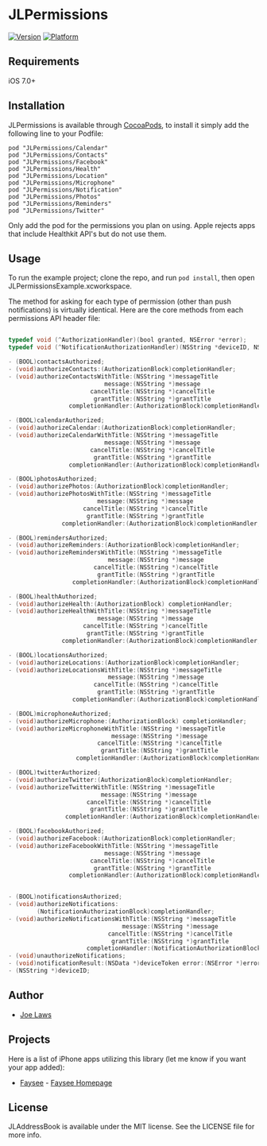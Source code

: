 # JLPermissions

[![Version](http://cocoapod-badges.herokuapp.com/v/JLPermissions/badge.png)](http://cocoadocs.org/docsets/JLPermissions)
[![Platform](http://cocoapod-badges.herokuapp.com/p/JLPermissions/badge.png)](http://cocoadocs.org/docsets/JLPermissions)

## Requirements

iOS 7.0+

## Installation

JLPermissions is available through [CocoaPods](http://cocoapods.org), to install it simply add the following line to your Podfile:

    pod "JLPermissions/Calendar"
    pod "JLPermissions/Contacts"
    pod "JLPermissions/Facebook"
    pod "JLPermissions/Health"
    pod "JLPermissions/Location"
    pod "JLPermissions/Microphone"
    pod "JLPermissions/Notification"
    pod "JLPermissions/Photos"
    pod "JLPermissions/Reminders"
    pod "JLPermissions/Twitter" 

Only add the pod for the permissions you plan on using.  Apple rejects apps that include Healthkit API's but do not use them.

## Usage

To run the example project; clone the repo, and run `pod install`, then open JLPermissionsExample.xcworkspace.

The method for asking for each type of permission (other than push notifications) is virtually identical.  Here are the core methods from each permissions API header file:

```objective-c

typedef void (^AuthorizationHandler)(bool granted, NSError *error);
typedef void (^NotificationAuthorizationHandler)(NSString *deviceID, NSError *error);

- (BOOL)contactsAuthorized;
- (void)authorizeContacts:(AuthorizationBlock)completionHandler;
- (void)authorizeContactsWithTitle:(NSString *)messageTitle
                           message:(NSString *)message
                       cancelTitle:(NSString *)cancelTitle
                        grantTitle:(NSString *)grantTitle
                 completionHandler:(AuthorizationBlock)completionHandler;

- (BOOL)calendarAuthorized;
- (void)authorizeCalendar:(AuthorizationBlock)completionHandler;
- (void)authorizeCalendarWithTitle:(NSString *)messageTitle
                           message:(NSString *)message
                       cancelTitle:(NSString *)cancelTitle
                        grantTitle:(NSString *)grantTitle
                 completionHandler:(AuthorizationBlock)completionHandler;

- (BOOL)photosAuthorized;
- (void)authorizePhotos:(AuthorizationBlock)completionHandler;
- (void)authorizePhotosWithTitle:(NSString *)messageTitle
                         message:(NSString *)message
                     cancelTitle:(NSString *)cancelTitle
                      grantTitle:(NSString *)grantTitle
               completionHandler:(AuthorizationBlock)completionHandler;

- (BOOL)remindersAuthorized;
- (void)authorizeReminders:(AuthorizationBlock)completionHandler;
- (void)authorizeRemindersWithTitle:(NSString *)messageTitle
                            message:(NSString *)message
                        cancelTitle:(NSString *)cancelTitle
                         grantTitle:(NSString *)grantTitle
                  completionHandler:(AuthorizationBlock)completionHandler;

- (BOOL)healthAuthorized;
- (void)authorizeHealth:(AuthorizationBlock) completionHandler;
- (void)authorizeHealthWithTitle:(NSString *)messageTitle
                         message:(NSString *)message
                     cancelTitle:(NSString *)cancelTitle
                      grantTitle:(NSString *)grantTitle
               completionHandler:(AuthorizationBlock)completionHandler;

- (BOOL)locationsAuthorized;
- (void)authorizeLocations:(AuthorizationBlock)completionHandler;
- (void)authorizeLocationsWithTitle:(NSString *)messageTitle
                            message:(NSString *)message
                        cancelTitle:(NSString *)cancelTitle
                         grantTitle:(NSString *)grantTitle
                  completionHandler:(AuthorizationBlock)completionHandler;

- (BOOL)microphoneAuthorized;
- (void)authorizeMicrophone:(AuthorizationBlock) completionHandler;
- (void)authorizeMicrophoneWithTitle:(NSString *)messageTitle
                             message:(NSString *)message
                         cancelTitle:(NSString *)cancelTitle
                          grantTitle:(NSString *)grantTitle
                   completionHandler:(AuthorizationBlock)completionHandler;

- (BOOL)twitterAuthorized;
- (void)authorizeTwitter:(AuthorizationBlock)completionHandler;
- (void)authorizeTwitterWithTitle:(NSString *)messageTitle
                          message:(NSString *)message
                      cancelTitle:(NSString *)cancelTitle
                       grantTitle:(NSString *)grantTitle
                completionHandler:(AuthorizationBlock)completionHandler;

- (BOOL)facebookAuthorized;
- (void)authorizeFacebook:(AuthorizationBlock)completionHandler;
- (void)authorizeFacebookWithTitle:(NSString *)messageTitle
                           message:(NSString *)message
                       cancelTitle:(NSString *)cancelTitle
                        grantTitle:(NSString *)grantTitle
                 completionHandler:(AuthorizationBlock)completionHandler;


- (BOOL)notificationsAuthorized;
- (void)authorizeNotifications:
        (NotificationAuthorizationBlock)completionHandler;
- (void)authorizeNotificationsWithTitle:(NSString *)messageTitle
                                message:(NSString *)message
                            cancelTitle:(NSString *)cancelTitle
                             grantTitle:(NSString *)grantTitle
                      completionHandler:(NotificationAuthorizationBlock)completionHandler;
- (void)unauthorizeNotifications;
- (void)notificationResult:(NSData *)deviceToken error:(NSError *)error;
- (NSString *)deviceID;

```

## Author

- [Joe Laws]

## Projects

Here is a list of iPhone apps utilizing this library (let me know if you want your app added):

- [Faysee] - [Faysee Homepage]

## License

JLAddressBook is available under the MIT license. See the LICENSE file for more info.

[Joe Laws]:https://angel.co/joe-laws
[Faysee]:https://itunes.apple.com/us/app/seer-reminders/id721450216?ls=1&mt=8
[Faysee Homepage]:http://faysee.com

